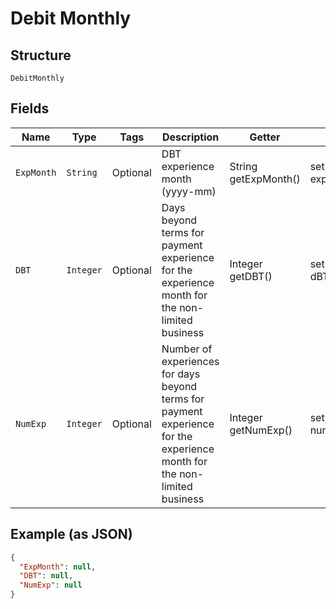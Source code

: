 
# Debit Monthly

## Structure

`DebitMonthly`

## Fields

| Name | Type | Tags | Description | Getter | Setter |
|  --- | --- | --- | --- | --- | --- |
| `ExpMonth` | `String` | Optional | DBT experience month (yyyy-mm) | String getExpMonth() | setExpMonth(String expMonth) |
| `DBT` | `Integer` | Optional | Days beyond terms for payment experience for the experience month for the non-limited business | Integer getDBT() | setDBT(Integer dBT) |
| `NumExp` | `Integer` | Optional | Number of experiences for days beyond terms for payment experience for the experience month for the non-limited business | Integer getNumExp() | setNumExp(Integer numExp) |

## Example (as JSON)

```json
{
  "ExpMonth": null,
  "DBT": null,
  "NumExp": null
}
```

